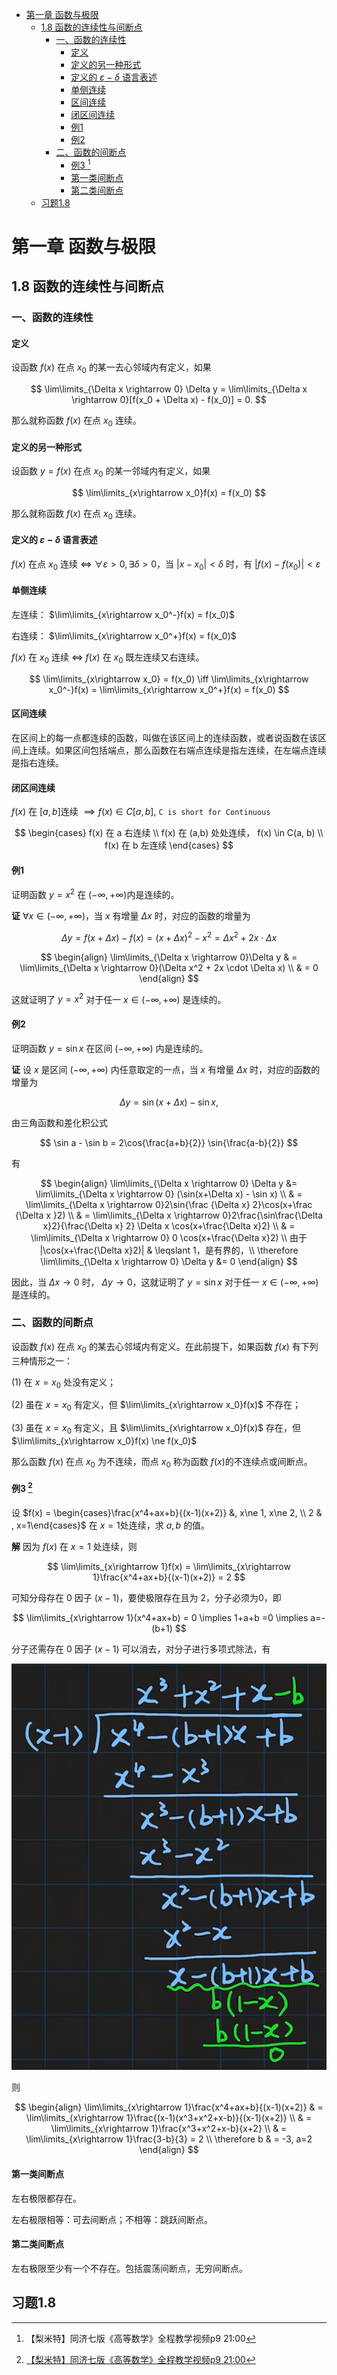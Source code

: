 - [第一章 函数与极限](#第一章-函数与极限)
  - [1.8 函数的连续性与间断点](#18-函数的连续性与间断点)
    - [一、函数的连续性](#一函数的连续性)
      - [定义](#定义)
      - [定义的另一种形式](#定义的另一种形式)
      - [定义的 $\varepsilon-\delta$ 语言表述](#定义的-varepsilon-delta-语言表述)
      - [单侧连续](#单侧连续)
      - [区间连续](#区间连续)
      - [闭区间连续](#闭区间连续)
      - [例1](#例1)
      - [例2](#例2)
    - [二、函数的间断点](#二函数的间断点)
      - [例3 [^1]](#例3-1)
      - [第一类间断点](#第一类间断点)
      - [第二类间断点](#第二类间断点)
  - [习题1.8](#习题18)

# 第一章 函数与极限

## 1.8 函数的连续性与间断点

### 一、函数的连续性

#### 定义

设函数 $f(x)$ 在点 $x_0$ 的某一去心邻域内有定义，如果

$$
\lim\limits_{\Delta x \rightarrow 0} \Delta y = \lim\limits_{\Delta x \rightarrow 0}[f(x_0 + \Delta x) - f(x_0)] = 0.
$$

那么就称函数 $f(x)$ 在点 $x_0$ 连续。

#### 定义的另一种形式

设函数 $y=f(x)$ 在点 $x_0$ 的某一邻域内有定义，如果

$$
\lim\limits_{x\rightarrow x_0}f(x) = f(x_0)
$$

那么就称函数 $f(x)$ 在点 $x_0$ 连续。

#### 定义的 $\varepsilon-\delta$ 语言表述

$f(x)$ 在点 $x_0$ 连续 $\iff$ $\forall \varepsilon \gt 0, \exists \delta \gt 0$，当 $|x-x_0|\lt \delta$ 时，有 $|f(x) - f(x_0)| \lt \varepsilon$

#### 单侧连续

左连续： $\lim\limits_{x\rightarrow x_0^-}f(x) = f(x_0)$

右连续： $\lim\limits_{x\rightarrow x_0^+}f(x) = f(x_0)$

$f(x)$ 在 $x_0$ 连续 $\iff$ $f(x)$ 在 $x_0$ 既左连续又右连续。

$$
\lim\limits_{x\rightarrow x_0} = f(x_0) \iff \lim\limits_{x\rightarrow x_0^-}f(x) = \lim\limits_{x\rightarrow x_0^+}f(x) = f(x_0)
$$

#### 区间连续

在区间上的每一点都连续的函数，叫做在该区间上的连续函数，或者说函数在该区间上连续。如果区间包括端点，那么函数在右端点连续是指左连续，在左端点连续是指右连续。

#### 闭区间连续

$f(x)$ 在 $[a,b]$连续 $\implies f(x) \in C[a,b]$, `C is short for Continuous`

$$
\begin{cases}
f(x) 在 a 右连续 \\
f(x) 在 (a,b) 处处连续， f(x) \in C(a, b) \\
f(x) 在 b 左连续
\end{cases}
$$

#### 例1

证明函数 $y=x^2$ 在 $(-\infty, +\infty)$内是连续的。

**证** $\forall x \in (-\infty,+\infty)$，当 $x$ 有增量 $\Delta x$ 时，对应的函数的增量为

$$
\Delta y = f(x+\Delta x) - f(x) = (x+\Delta x)^2 - x^2 = \Delta x^2 + 2x \cdot \Delta x
$$

$$
\begin{align}
\lim\limits_{\Delta x \rightarrow 0}\Delta y & = \lim\limits_{\Delta x \rightarrow 0}(\Delta x^2 + 2x \cdot \Delta x) \\
& = 0
\end{align}
$$

这就证明了 $y=x^2$ 对于任一 $x\in(-\infty,+\infty)$ 是连续的。

#### 例2 

证明函数 $y=\sin x$ 在区间 $(-\infty, +\infty)$ 内是连续的。

**证** 设 $x$ 是区间 $(-\infty, +\infty)$ 内任意取定的一点，当 $x$ 有增量 $\Delta x$ 时，对应的函数的增量为

$$
\Delta y=\sin(x+\Delta x) - \sin x,
$$

由三角函数和差化积公式

$$
\sin a - \sin b = 2\cos{\frac{a+b}{2}} \sin{\frac{a-b}{2}}
$$

有

$$
\begin{align}
\lim\limits_{\Delta x \rightarrow 0} \Delta y &= \lim\limits_{\Delta x \rightarrow 0} (\sin(x+\Delta x) - \sin x) \\
& = \lim\limits_{\Delta x \rightarrow 0}2\sin{\frac {\Delta x} 2}\cos(x+\frac {\Delta x }2) \\
& = \lim\limits_{\Delta x \rightarrow 0}2\frac{\sin\frac{\Delta x}2}{\frac{\Delta x} 2} \Delta x \cos(x+\frac{\Delta x}2) \\
& = \lim\limits_{\Delta x \rightarrow 0} 0 \cos(x+\frac{\Delta x}2) \\
由于 |\cos(x+\frac{\Delta x}2)| & \leqslant 1，是有界的，\\
\therefore \lim\limits_{\Delta x \rightarrow 0} \Delta y &= 0
\end{align}
$$

因此，当 $\Delta x \rightarrow 0$ 时， $\Delta y \rightarrow 0$，这就证明了 $y=\sin x$ 对于任一 $x\in (-\infty, +\infty)$ 是连续的。

### 二、函数的间断点

设函数 $f(x)$ 在点 $x_0$ 的某去心邻域内有定义。在此前提下，如果函数 $f(x)$ 有下列三种情形之一：

(1) 在 $x=x_0$ 处没有定义；

(2) 虽在 $x=x_0$ 有定义，但 $\lim\limits_{x\rightarrow x_0}f(x)$ 不存在；

(3) 虽在 $x=x_0$ 有定义，且 $\lim\limits_{x\rightarrow x_0}f(x)$ 存在，但 $\lim\limits_{x\rightarrow x_0}f(x) \ne f(x_0)$

那么函数 $f(x)$ 在点 $x_0$ 为不连续，而点 $x_0$ 称为函数 $f(x)$的不连续点或间断点。

#### 例3 [^1]

设 $f(x) = \begin{cases}\frac{x^4+ax+b}{(x-1)(x+2)} &, x\ne 1, x\ne 2, \\ 2 & , x=1\end{cases}$ 在 $x=1$处连续，求 $a, b$ 的值。

**解** 因为 $f(x)$ 在 $x=1$ 处连续，则

$$
\lim\limits_{x\rightarrow 1}f(x) = \lim\limits_{x\rightarrow 1}\frac{x^4+ax+b}{(x-1)(x+2)} = 2
$$

可知分母存在 0 因子 $(x-1)$，要使极限存在且为 2，分子必须为0，即

$$
\lim\limits_{x\rightarrow 1}(x^4+ax+b) = 0 \implies 1+a+b =0 \implies a=-(b+1)
$$

分子还需存在 0 因子 $(x-1)$ 可以消去，对分子进行多项式除法，有

![img](./img/img1-8-long-div.png)

则

$$
\begin{align}
\lim\limits_{x\rightarrow 1}\frac{x^4+ax+b}{(x-1)(x+2)} & = \lim\limits_{x\rightarrow 1}\frac{(x-1)(x^3+x^2+x-b)}{(x-1)(x+2)} \\
& = \lim\limits_{x\rightarrow 1}\frac{x^3+x^2+x-b}{x+2} \\
& = \lim\limits_{x\rightarrow 1}\frac{3-b}{3} = 2 \\
\therefore b & = -3, a=2
\end{align}
$$

#### 第一类间断点

左右极限都存在。

左右极限相等：可去间断点；不相等：跳跃间断点。

#### 第二类间断点

左右极限至少有一个不存在。包括震荡间断点，无穷间断点。

## 习题1.8 

[^1]: [【梨米特】同济七版《高等数学》全程教学视频p9 21:00](https://www.bilibili.com/video/BV1864y1T7Ks?p=9)